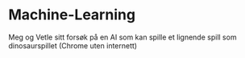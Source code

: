 # Machine-Learning
Meg og Vetle sitt forsøk på en AI som kan spille et lignende spill som dinosaurspillet (Chrome uten internett)
